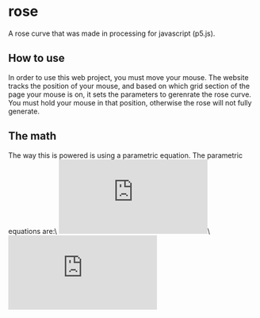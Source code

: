 # rose
A rose curve that was made in processing for javascript (p5.js).

## How to use
In order to use this web project, you must move your mouse. The website tracks the position of your mouse, and based on which grid section of the page your mouse is on, it sets the parameters to gerenrate the rose curve. You must hold your mouse in that position, otherwise the rose will not fully generate.

## The math
The way this is powered is using a parametric equation. The parametric equations are:\\
![equation](http://www.sciweavers.org/tex2img.php?eq=x%3D%5Ccos%28k%5Ctheta%29%5Ccos%28%5Ctheta%29&bc=White&fc=Black&im=jpg&fs=12&ff=modern&edit=0)\\
![equation](http://www.sciweavers.org/tex2img.php?eq=y%3D%5Ccos%28k%5Ctheta%29%5Csin%28%5Ctheta%29&bc=White&fc=Black&im=jpg&fs=12&ff=modern&edit=0)